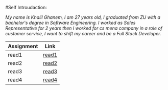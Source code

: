 #Self Introudaction:

*My name is Khalil Ghanem, I am 27 years old, I graduated from ZU with a bachelor's degree in Software Engineering. I worked as Sales Representative for 2 years then I worked for cs mena company in a role of customer service, I want to shift my career and be a Full Stack Developer.*




| Assignment | Link |
| ------ | ----------- |
| read1 | [read1](read1.md) |
| read2 | [read2](read2.md) |
| read3 | [read3](read3.md) |
| read4 | [read4](read4.md) |